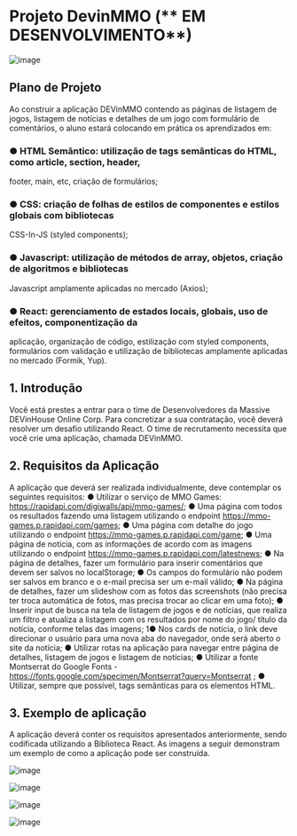 # Projeto DevinMMO (** EM DESENVOLVIMENTO**)

![image](https://user-images.githubusercontent.com/52379601/165162648-c5acc8e9-1990-4f20-9e03-84a0e5b72fe4.png)

## Plano de Projeto
Ao construir a aplicação DEVinMMO contendo as páginas de listagem de jogos, listagem de
notícias e detalhes de um jogo com formulário de comentários, o aluno estará colocando em
prática os aprendizados em:
### ● HTML Semântico: utilização de tags semânticas do HTML, como article, section, header,
footer, main, etc, criação de formulários;
### ● CSS: criação de folhas de estilos de componentes e estilos globais com bibliotecas
CSS-In-JS (styled components);
### ● Javascript: utilização de métodos de array, objetos, criação de algoritmos e bibliotecas
Javascript amplamente aplicadas no mercado (Axios);
### ● React: gerenciamento de estados locais, globais, uso de efeitos, componentização da
aplicação, organização de código, estilização com styled components, formulários com
validação e utilização de bibliotecas amplamente aplicadas no mercado (Formik, Yup).

## 1. Introdução
Você está prestes a entrar para o time de Desenvolvedores da Massive DEVinHouse Online
Corp. Para concretizar a sua contratação, você deverá resolver um desafio utilizando React. O
time de recrutamento necessita que você crie uma aplicação, chamada DEVinMMO.

## 2. Requisitos da Aplicação
A aplicação que deverá ser realizada individualmente, deve contemplar os seguintes requisitos:
● Utilizar o serviço de MMO Games: https://rapidapi.com/digiwalls/api/mmo-games/;
● Uma página com todos os resultados fazendo uma listagem utilizando o endpoint
https://mmo-games.p.rapidapi.com/games;
● Uma página com detalhe do jogo utilizando o endpoint
https://mmo-games.p.rapidapi.com/game;
● Uma página de notícia, com as informações de acordo com as imagens utilizando o
endpoint https://mmo-games.p.rapidapi.com/latestnews;
● Na página de detalhes, fazer um formulário para inserir comentários que devem ser salvos
no localStorage;
● Os campos do formulário não podem ser salvos em branco e o e-mail precisa ser um
e-mail válido;
● Na página de detalhes, fazer um slideshow com as fotos das screenshots (não precisa ter
troca automática de fotos, mas precisa trocar ao clicar em uma foto);
● Inserir input de busca na tela de listagem de jogos e de notícias, que realiza um filtro e
atualiza a listagem com os resultados por nome do jogo/ título da notícia, conforme telas
das imagens;
1● Nos cards de notícia, o link deve direcionar o usuário para uma nova aba do navegador,
onde será aberto o site da notícia;
● Utilizar rotas na aplicação para navegar entre página de detalhes, listagem de jogos e
listagem de notícias;
● Utilizar a fonte Montserrat do Google Fonts -
https://fonts.google.com/specimen/Montserrat?query=Montserrat ;
● Utilizar, sempre que possível, tags semânticas para os elementos HTML.


## 3. Exemplo de aplicação
A aplicação deverá conter os requisitos apresentados anteriormente, sendo codificada utilizando
a Biblioteca React.
As imagens a seguir demonstram um exemplo de como a aplicação pode ser construída.

![image](https://user-images.githubusercontent.com/52379601/165162325-8c730e62-38c5-42a5-9c90-a06b446be902.png)

![image](https://user-images.githubusercontent.com/52379601/165162374-4c3812c6-67b4-46bd-afcf-e5076f9a8ace.png)

![image](https://user-images.githubusercontent.com/52379601/165162430-beab2a31-586b-4c09-bae7-9b43a153c225.png)

![image](https://user-images.githubusercontent.com/52379601/165162480-cbcd28ca-d880-40d3-a469-c2fd5467f65b.png)

